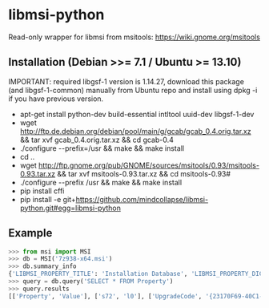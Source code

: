 # libmsi-python

Read-only wrapper for libmsi from msitools: https://wiki.gnome.org/msitools

## Installation (Debian >>= 7.1 / Ubuntu >= 13.10)

IMPORTANT: required libgsf-1 version is 1.14.27, download this package (and libgsf-1-common) manually from Ubuntu repo and install using dpkg -i if you have previous version.

* apt-get install python-dev build-essential intltool uuid-dev libgsf-1-dev 
* wget http://ftp.de.debian.org/debian/pool/main/g/gcab/gcab_0.4.orig.tar.xz && tar xvf gcab_0.4.orig.tar.xz && cd gcab-0.4
* ./configure --prefix=/usr && make && make install
* cd ..
* wget http://ftp.gnome.org/pub/GNOME/sources/msitools/0.93/msitools-0.93.tar.xz && tar xvf msitools-0.93.tar.xz && cd msitools-0.93#
* ./configure --prefix /usr && make && make install
* pip install cffi
* pip install -e git+https://github.com/mindcollapse/libmsi-python.git#egg=libmsi-python

## Example
```python
>>> from msi import MSI
>>> db = MSI('7z938-x64.msi')
>>> db.summary_info       
{'LIBMSI_PROPERTY_TITLE': 'Installation Database', 'LIBMSI_PROPERTY_DICTIONARY': None, 'LIBMSI_PROPERTY_LASTAUTHOR': None, 'LIBMSI_PROPERTY_COMMENTS': '7-Zip (x64 edition) Package', 'LIBMSI_PROPERTY_APPNAME': 'Windows Installer XML v2.0.3719.0 (candle/light)', 'LIBMSI_PROPERTY_LASTSAVED_TM': 130647995050000000, 'LIBMSI_PROPERTY_EDITTIME': None, 'LIBMSI_PROPERTY_TEMPLATE': 'x64;1033', 'LIBMSI_PROPERTY_UUID': '{23170F69-40C1-2702-0938-000002000000}', 'LIBMSI_PROPERTY_LASTPRINTED': None, 'LIBMSI_PROPERTY_KEYWORDS': 'Installer', 'LIBMSI_PROPERTY_VERSION': 200, 'LIBMSI_PROPERTY_CREATED_TM': 130647995050000000, 'LIBMSI_PROPERTY_THUMBNAIL': None, 'LIBMSI_PROPERTY_SUBJECT': '7-Zip (x64 edition) Package', 'LIBMSI_PROPERTY_RESTRICT': None, 'LIBMSI_PROPERTY_CODEPAGE': 1252, 'LIBMSI_PROPERTY_SOURCE': 2, 'LIBMSI_PROPERTY_AUTHOR': 'Igor Pavlov', 'LIBMSI_PROPERTY_SECURITY': 2}
>>> query = db.query('SELECT * FROM Property')
>>> query.results
[['Property', 'Value'], ['s72', 'l0'], ['UpgradeCode', '{23170F69-40C1-2702-0000-000004000000}'], ['Manufacturer', 'Igor Pavlov'], ['ProductCode', '{23170F69-40C1-2702-0938-000001000000}'], ['ProductLanguage', '1033'], ['ProductName', '7-Zip 9.38 (x64 edition)'], ['ProductVersion', '9.38.00.0'], ['ALLUSERS', '2'], ['ARPURLINFOABOUT', 'http://www.7-zip.org/'], ['ARPHELPLINK', 'http://www.7-zip.org/support.html'], ['ARPURLUPDATEINFO', 'http://www.7-zip.org/download.html'], ['DefaultUIFont', 'WixUI_Font_Normal'], ['WixUI_Mode', 'FeatureTree'], ['WixUI_WelcomeDlg_Next', 'LicenseAgreementDlg'], ['WixUI_LicenseAgreementDlg_Back', 'WelcomeDlg'], ['WixUI_LicenseAgreementDlg_Next', 'CustomizeDlg'], ['WixUI_CustomizeDlg_BackChange', 'MaintenanceTypeDlg'], ['WixUI_CustomizeDlg_BackCustom', 'SetupTypeDlg'], ['WixUI_CustomizeDlg_BackFeatureTree', 'LicenseAgreementDlg'], ['WixUI_CustomizeDlg_Next', 'VerifyReadyDlg'], ['WixUI_VerifyReadyDlg_BackCustom', 'CustomizeDlg'], ['WixUI_VerifyReadyDlg_BackChange', 'CustomizeDlg'], ['WixUI_VerifyReadyDlg_BackRepair', 'MaintenanceTypeDlg'], ['WixUI_VerifyReadyDlg_BackTypical', 'SetupTypeDlg'], ['WixUI_VerifyReadyDlg_BackFeatureTree', 'CustomizeDlg'], ['WixUI_VerifyReadyDlg_BackComplete', 'SetupTypeDlg'], ['WixUI_MaintenanceWelcomeDlg_Next', 'MaintenanceTypeDlg'], ['WixUI_MaintenanceTypeDlg_Change', 'CustomizeDlg'], ['WixUI_MaintenanceTypeDlg_Repair', 'VerifyRepairDlg'], ['WixUI_MaintenanceTypeDlg_Remove', 'VerifyRemoveDlg'], ['WixUI_MaintenanceTypeDlg_Back', 'MaintenanceWelcomeDlg'], ['WixUI_VerifyRemoveDlg_Back', 'MaintenanceTypeDlg'], ['WixUI_VerifyRepairDlg_Back', 'MaintenanceTypeDlg'], ['ErrorDialog', 'ErrorDlg'], ['SecureCustomProperties', 'OLDERVERSIONBEINGUPGRADED']]```